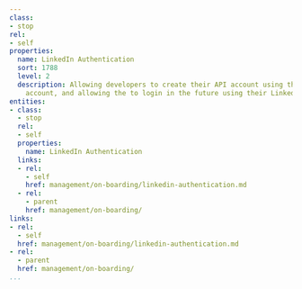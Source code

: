 ```yaml
---
class:
- stop
rel:
- self
properties:
  name: LinkedIn Authentication
  sort: 1788
  level: 2
  description: Allowing developers to create their API account using their LinkedIn
    account, and allowing the to login in the future using their LinkedIn credentials.
entities:
- class:
  - stop
  rel:
  - self
  properties:
    name: LinkedIn Authentication
  links:
  - rel:
    - self
    href: management/on-boarding/linkedin-authentication.md
  - rel:
    - parent
    href: management/on-boarding/
links:
- rel:
  - self
  href: management/on-boarding/linkedin-authentication.md
- rel:
  - parent
  href: management/on-boarding/
...
```

